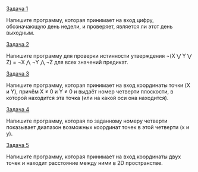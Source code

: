 [Задача 1](task_1.py)

Напишите программу, которая принимает на вход цифру, обозначающую день недели, и проверяет, является ли этот день выходным.

[Задача 2](task_2.py)

Напишите программу для проверки истинности утверждения 
¬(X ⋁ Y ⋁ Z) = ¬X ⋀ ¬Y ⋀ ¬Z для всех значений предикат.

[Задача 3](task_3.py)

Напишите программу, которая принимает на вход координаты точки (X и Y), причём X ≠ 0 и Y ≠ 0 и выдаёт номер четверти плоскости, в которой находится эта точка (или на какой оси она находится).

[Задача 4](task_4.py)

Напишите программу, которая по заданному номеру четверти показывает диапазон возможных координат точек в этой четверти (x и y).

[Задача 5](task_5.py)

Напишите программу, которая принимает на вход координаты двух точек и находит расстояние между ними в 2D пространстве.
